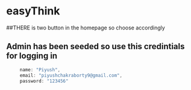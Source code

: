 # easyThink
##THERE is two button in the homepage so choose accordingly

## Admin has been seeded so use this credintials for logging in

```js
     name: "Piyush",
     email: "piyushchakraborty9@gmail.com",
     password: "123456"
```
